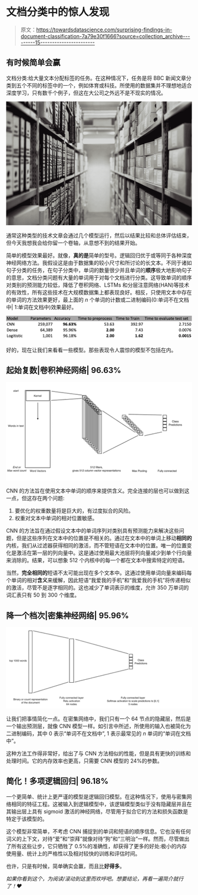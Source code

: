# 文档分类中的惊人发现

> 原文：<https://towardsdatascience.com/surprising-findings-in-document-classification-7a79e30f1666?source=collection_archive---------15----------------------->

## 有时候简单会赢

文档分类:给大量文本分配标签的任务。在这种情况下，任务是将 BBC 新闻文章分类到五个不同的标签中的一个，例如体育或科技。所使用的数据集并不理想地适合深度学习，只有数千个例子，但这在大公司之外远不是不现实的情况。

![](img/c2a917ef2b8a80e896fc9526b8f6ce03.png)

通常这种类型的技术文章会通过几个模型运行，然后以结果比较和总体评估结束，但今天我想我会给你留一个卷轴，从意想不到的结果开始。

简单的模型效果最好。就像，**真的是**简单的型号。逻辑回归优于或等同于各种深度神经网络方法。我假设这是由于数据集的较小尺寸和所讨论的长文本。不同于诸如句子分类的任务，在句子分类中，单词的数量很少并且单词的**顺序**极大地影响句子的意思，文档分类问题有大量的单词用于对每个文档进行分类。这导致单词的顺序对类别的预测能力较低，降低了卷积网络、LSTMs 和分层注意网络(HAN)等技术的有效性，所有这些技术在大规模数据集上都表现良好。相反，只使用文本中存在的单词的方法效果更好，最上面的 *n* 个单词的计数或二进制编码(0:单词不在文档中| 1:单词在文档中)效果最好。

![](img/364f242e13f3c96cae13d3262bda5196.png)

好的，现在让我们来看看一些模型。那些表现令人震惊的模型不包括在内。

## 起始复数|卷积神经网络| 96.63%

![](img/9fbf9bcd0f3d8ae0d3f1acef4a67cba2.png)

CNN 的方法旨在使用文本中单词的顺序来提供含义。完全连接的层也可以做到这一点，但这存在两个问题:

1.  要优化的权重数量将是巨大的，有过度拟合的风险。
2.  权重对文本中单词的相对位置敏感。

CNN 的方法旨在通过假设文本中的单词序列对类别具有预测能力来解决这些问题，但是这些序列在文本中的位置是不相关的。通过在文本中的单词上移动**相同的**内核，我们从过滤器获得相同的激活，而不管短语在文本中的位置。唯一的位置变化是激活在第一层的列向量中。这是通过使用最大池层将列向量减少到单个行向量来消除的。结果，可以想象 512 个内核中的每一个都在文本中搜索特定的短语。

当然，**完全相同的**短语不太可能出现在多个文本中。这通过使用单词向量来编码每个单词的相对**含义**来缓解，因此短语“我爱我的手机”和“我爱我的手机”将传递相似的激活，尽管不是逐字相同的。这也减少了单词表示的维度，允许 350 万单词的词汇表只有 50 到 300 个维度。

## 降一个档次|密集神经网络| 95.96%

![](img/00a8f270853d4d1831e3eb7bebca6f8e.png)

让我们把事情简化一点。在密集网络中，我们只有一个 64 节点的隐藏层，然后是一个输出预测层，就像 CNN 模型一样。如引言中所述，所使用的输入也被简化为二进制编码，其中 0 表示“单词不在文档中”, 1 表示最常见的 *n* 单词的“单词在文档中”。

这种方法工作得非常好，给出了与 CNN 方法相似的性能，但是具有更快的训练和处理时间。它的内存效率也更高，只需要 CNN 模型的 24%的参数。

## 简化！多项逻辑回归| 96.18%

一个更简单、统计上更严谨的模型是逻辑回归模型。在这种情况下，使用与密集网络相同的特征工程。这被输入到逻辑模型中，该逻辑模型类似于没有隐藏层并且在其输出层上具有 sigmoid 激活的神经网络，尽管用于拟合它的方法和损失函数是特定于该模型的。

这个模型非常简单，不考虑 CNN 捕捉到的单词和短语的顺序信息。它也没有任何词义的上下文，对待“爱”和“崇拜”就像对待“狗”和“三明治”一样。然而，尽管做出了所有这些让步，它只牺牲了 0.5%的准确性，却获得了更多的好处:极小的内存使用量、统计上的严格性以及相对较快的训练和评估时间。

也许，只是有时候，简单确实会赢，而且比**好得多**。

*如果你看到这个，为阅读/滚动到这里而欢呼吧。想要结论，再看一遍简介就行了！❤️*